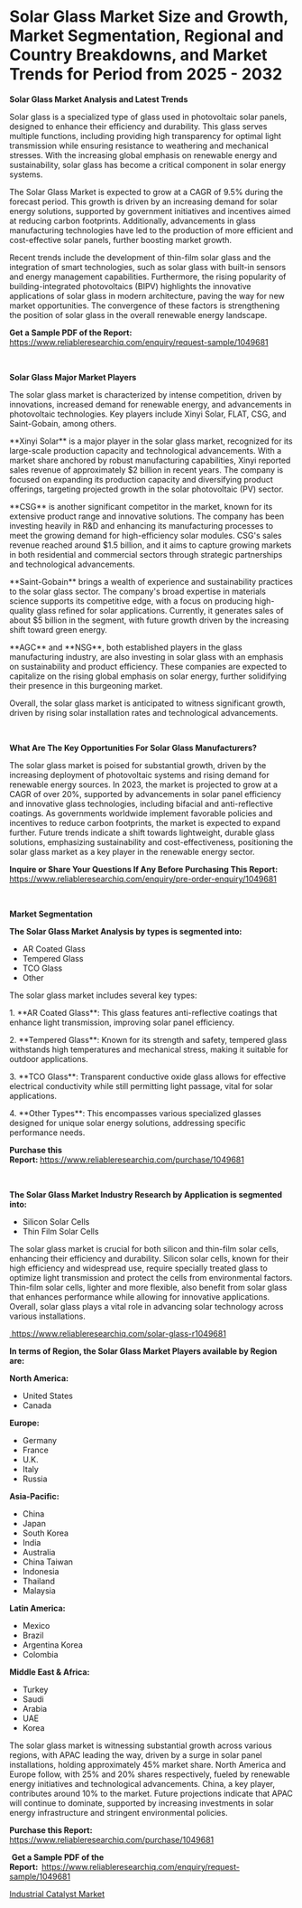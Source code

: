 <p><h1>Solar Glass Market Size and Growth, Market Segmentation, Regional and Country Breakdowns, and Market Trends for Period from 2025 -  2032</h1></p><p><strong>Solar Glass Market Analysis and Latest Trends</strong></p>
<p><p>Solar glass is a specialized type of glass used in photovoltaic solar panels, designed to enhance their efficiency and durability. This glass serves multiple functions, including providing high transparency for optimal light transmission while ensuring resistance to weathering and mechanical stresses. With the increasing global emphasis on renewable energy and sustainability, solar glass has become a critical component in solar energy systems.</p><p>The Solar Glass Market is expected to grow at a CAGR of 9.5% during the forecast period. This growth is driven by an increasing demand for solar energy solutions, supported by government initiatives and incentives aimed at reducing carbon footprints. Additionally, advancements in glass manufacturing technologies have led to the production of more efficient and cost-effective solar panels, further boosting market growth. </p><p>Recent trends include the development of thin-film solar glass and the integration of smart technologies, such as solar glass with built-in sensors and energy management capabilities. Furthermore, the rising popularity of building-integrated photovoltaics (BIPV) highlights the innovative applications of solar glass in modern architecture, paving the way for new market opportunities. The convergence of these factors is strengthening the position of solar glass in the overall renewable energy landscape.</p></p>
<p><strong>Get a Sample PDF of the Report:&nbsp;</strong> <a href="https://www.reliableresearchiq.com/enquiry/request-sample/1049681?utm_campaign=3505&utm_medium=2&utm_source=Github&utm_content=ia&utm_term=31032025&utm_id=solar-glass">https://www.reliableresearchiq.com/enquiry/request-sample/1049681</a></p>
<p>&nbsp;</p>
<p><strong>Solar Glass Major Market Players</strong></p>
<p><p>The solar glass market is characterized by intense competition, driven by innovations, increased demand for renewable energy, and advancements in photovoltaic technologies. Key players include Xinyi Solar, FLAT, CSG, and Saint-Gobain, among others.</p><p>**Xinyi Solar** is a major player in the solar glass market, recognized for its large-scale production capacity and technological advancements. With a market share anchored by robust manufacturing capabilities, Xinyi reported sales revenue of approximately $2 billion in recent years. The company is focused on expanding its production capacity and diversifying product offerings, targeting projected growth in the solar photovoltaic (PV) sector.</p><p>**CSG** is another significant competitor in the market, known for its extensive product range and innovative solutions. The company has been investing heavily in R&D and enhancing its manufacturing processes to meet the growing demand for high-efficiency solar modules. CSG's sales revenue reached around $1.5 billion, and it aims to capture growing markets in both residential and commercial sectors through strategic partnerships and technological advancements.</p><p>**Saint-Gobain** brings a wealth of experience and sustainability practices to the solar glass sector. The company's broad expertise in materials science supports its competitive edge, with a focus on producing high-quality glass refined for solar applications. Currently, it generates sales of about $5 billion in the segment, with future growth driven by the increasing shift toward green energy.</p><p>**AGC** and **NSG**, both established players in the glass manufacturing industry, are also investing in solar glass with an emphasis on sustainability and product efficiency. These companies are expected to capitalize on the rising global emphasis on solar energy, further solidifying their presence in this burgeoning market.</p><p>Overall, the solar glass market is anticipated to witness significant growth, driven by rising solar installation rates and technological advancements.</p></p>
<p>&nbsp;</p>
<p><strong>What Are The Key Opportunities For Solar Glass Manufacturers?</strong></p>
<p><p>The solar glass market is poised for substantial growth, driven by the increasing deployment of photovoltaic systems and rising demand for renewable energy sources. In 2023, the market is projected to grow at a CAGR of over 20%, supported by advancements in solar panel efficiency and innovative glass technologies, including bifacial and anti-reflective coatings. As governments worldwide implement favorable policies and incentives to reduce carbon footprints, the market is expected to expand further. Future trends indicate a shift towards lightweight, durable glass solutions, emphasizing sustainability and cost-effectiveness, positioning the solar glass market as a key player in the renewable energy sector.</p></p>
<p><strong>Inquire or Share Your Questions If Any Before Purchasing This Report:</strong> <a href="https://www.reliableresearchiq.com/enquiry/pre-order-enquiry/1049681?utm_campaign=3505&utm_medium=2&utm_source=Github&utm_content=ia&utm_term=31032025&utm_id=solar-glass">https://www.reliableresearchiq.com/enquiry/pre-order-enquiry/1049681</a></p>
<p>&nbsp;</p>
<p><strong>Market Segmentation</strong></p>
<p><strong>The Solar Glass Market Analysis by types is segmented into:</strong></p>
<p><ul><li>AR Coated Glass</li><li>Tempered Glass</li><li>TCO Glass</li><li>Other</li></ul></p>
<p><p>The solar glass market includes several key types: </p><p>1. **AR Coated Glass**: This glass features anti-reflective coatings that enhance light transmission, improving solar panel efficiency.  </p><p>2. **Tempered Glass**: Known for its strength and safety, tempered glass withstands high temperatures and mechanical stress, making it suitable for outdoor applications.  </p><p>3. **TCO Glass**: Transparent conductive oxide glass allows for effective electrical conductivity while still permitting light passage, vital for solar applications.  </p><p>4. **Other Types**: This encompasses various specialized glasses designed for unique solar energy solutions, addressing specific performance needs.</p></p>
<p><strong>Purchase this Report:&nbsp;</strong><a href="https://www.reliableresearchiq.com/purchase/1049681?utm_campaign=3505&utm_medium=2&utm_source=Github&utm_content=ia&utm_term=31032025&utm_id=solar-glass">https://www.reliableresearchiq.com/purchase/1049681</a></p>
<p>&nbsp;</p>
<p><strong>The Solar Glass Market Industry Research by Application is segmented into:</strong></p>
<p><ul><li>Silicon Solar Cells</li><li>Thin Film Solar Cells</li></ul></p>
<p><p>The solar glass market is crucial for both silicon and thin-film solar cells, enhancing their efficiency and durability. Silicon solar cells, known for their high efficiency and widespread use, require specially treated glass to optimize light transmission and protect the cells from environmental factors. Thin-film solar cells, lighter and more flexible, also benefit from solar glass that enhances performance while allowing for innovative applications. Overall, solar glass plays a vital role in advancing solar technology across various installations.</p></p>
<p><a href="https://www.reliableresearchiq.com/solar-glass-r1049681?utm_campaign=3505&utm_medium=2&utm_source=Github&utm_content=ia&utm_term=31032025&utm_id=solar-glass">&nbsp;https://www.reliableresearchiq.com/solar-glass-r1049681</a></p>
<p><strong>In terms of Region, the Solar Glass Market Players available by Region are:</strong></p>
<p>
    <p> <strong> North America: </strong>
        <ul>
            <li>United States</li>
            <li>Canada</li>
        </ul>
        </p> 
    <p> <strong> Europe: </strong>
        <ul>
            <li>Germany</li>
            <li>France</li>
            <li>U.K.</li>
            <li>Italy</li>
            <li>Russia</li>
        </ul>
        </p> 
    <p> <strong> Asia-Pacific: </strong>
        <ul>
            <li>China</li>
            <li>Japan</li>
            <li>South Korea</li>
            <li>India</li>
            <li>Australia</li>
            <li>China Taiwan</li>
            <li>Indonesia</li>
            <li>Thailand</li>
            <li>Malaysia</li>
        </ul>
        </p> 
    <p> <strong> Latin America: </strong>
        <ul>
            <li>Mexico</li>
            <li>Brazil</li>
            <li>Argentina Korea</li>
            <li>Colombia</li>
        </ul>
        </p> 
    <p> <strong> Middle East & Africa: </strong>
        <ul>
            <li>Turkey</li>
            <li>Saudi</li>
            <li>Arabia</li>
            <li>UAE</li>
            <li>Korea</li>
        </ul>
    </p>
    </p>
<p><p>The solar glass market is witnessing substantial growth across various regions, with APAC leading the way, driven by a surge in solar panel installations, holding approximately 45% market share. North America and Europe follow, with 25% and 20% shares respectively, fueled by renewable energy initiatives and technological advancements. China, a key player, contributes around 10% to the market. Future projections indicate that APAC will continue to dominate, supported by increasing investments in solar energy infrastructure and stringent environmental policies.</p></p>
<p><strong>Purchase this Report: </strong><a href="https://www.reliableresearchiq.com/purchase/1049681?utm_campaign=3505&utm_medium=2&utm_source=Github&utm_content=ia&utm_term=31032025&utm_id=solar-glass">https://www.reliableresearchiq.com/purchase/1049681</a></p>
<p>&nbsp;<strong>Get a Sample PDF of the Report:&nbsp;&nbsp;</strong><a href="https://www.reliableresearchiq.com/enquiry/request-sample/1049681?utm_campaign=3505&utm_medium=2&utm_source=Github&utm_content=ia&utm_term=31032025&utm_id=solar-glass">https://www.reliableresearchiq.com/enquiry/request-sample/1049681</a></p>
<p><strong></strong></p>
<p><p><a href="https://github.com/memorirummy/Market-Research-Report-List-1/blob/main/industrial-catalyst-market.md?utm_campaign=3505&utm_medium=2&utm_source=Github&utm_content=ia&utm_term=31032025&utm_id=solar-glass">Industrial Catalyst Market</a></p></p>